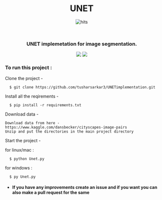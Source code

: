 <h1 align="center">UNET</h1>
 <p align="center">
   <img href="https://miro.medium.com/max/875/1*J3t2b65ufsl1x6caf6GiBA.png"
         alt="hits">
</p>
 
<div align="center">
  <br>
  <h3> UNET implemetation for image segmentation.</h3>
</div>
<div align="center">

[![](https://img.shields.io/badge/Made_with-Python-blue?style=for-the-badge&logo=python)](https://www.djangoproject.com/ "Django")
[![](https://img.shields.io/badge/Made_with-PyTorch-res?style=for-the-badge&logo=pytorch)](https://firebase.google.com/ "Firebase")



</div>

### To run this project :

Clone the project -
```
  $ git clone https://github.com/tusharsarkar3/UNETimplementation.git
```
   
Install all the reqirements -
```
  $ pip install -r requirements.txt
 ```

Download data -

``` 
Download data from here - https://www.kaggle.com/dansbecker/cityscapes-image-pairs
Unzip and put the directories in the main project directory
```

Start the project -

 for linux/mac :
```
  $ python Unet.py
```  
 for windows :
``` 
  $ py Unet.py
```


- #### If you have any improvements create an issue and if you want you can also make a pull request for the same 
